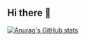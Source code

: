 ## Hi there 👋


[![Anurag's GitHub stats](https://github-readme-stats.vercel.app/api?username=faridun-dev)](https://github.com/anuraghazra/github-readme-stats) 
